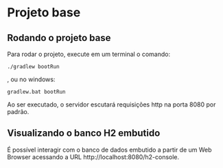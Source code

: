 # Projeto base

## Rodando o projeto base

Para rodar o projeto, execute em um terminal o comando:

```
./gradlew bootRun
```

, ou no windows:

```
gradlew.bat bootRun
```

Ao ser executado, o servidor escutará requisições http na porta 8080 por padrão.

## Visualizando o banco H2 embutido

É possível interagir com o banco de dados embutido a partir de um Web Browser acessando a URL http://localhost:8080/h2-console.

